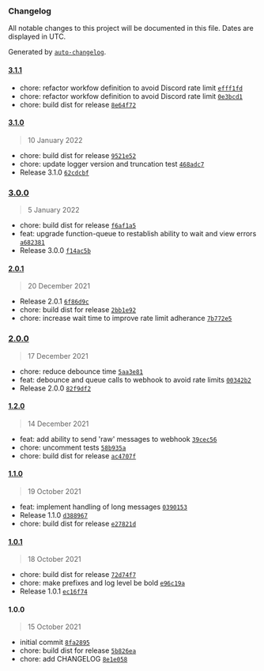 ### Changelog

All notable changes to this project will be documented in this file. Dates are displayed in UTC.

Generated by [`auto-changelog`](https://github.com/CookPete/auto-changelog).

#### [3.1.1](https://github.com/simplyhexagonal/logger-transport-discord/compare/3.1.0...3.1.1)

- chore: refactor workfow definition to avoid Discord rate limit [`efff1fd`](https://github.com/simplyhexagonal/logger-transport-discord/commit/efff1fde78c40e01ee8bc91e93d99f8ce44974f1)
- chore: refactor workfow definition to avoid Discord rate limit [`0e3bcd1`](https://github.com/simplyhexagonal/logger-transport-discord/commit/0e3bcd10c3b89778a55052d00a14169e5749d620)
- chore: build dist for release [`8e64f72`](https://github.com/simplyhexagonal/logger-transport-discord/commit/8e64f72ea782fb7c21d98f47801696b4f4746e66)

#### [3.1.0](https://github.com/simplyhexagonal/logger-transport-discord/compare/3.0.0...3.1.0)

> 10 January 2022

- chore: build dist for release [`9521e52`](https://github.com/simplyhexagonal/logger-transport-discord/commit/9521e52b5aa165b3229f4e4ad096f8ce83b47a70)
- chore: update logger version and truncation test [`468adc7`](https://github.com/simplyhexagonal/logger-transport-discord/commit/468adc7b424dba641b0b128b92aefaa9e7b25305)
- Release 3.1.0 [`62cdcbf`](https://github.com/simplyhexagonal/logger-transport-discord/commit/62cdcbf4eb7d0b0d9a34957942ceed00157fcf2d)

### [3.0.0](https://github.com/simplyhexagonal/logger-transport-discord/compare/2.0.1...3.0.0)

> 5 January 2022

- chore: build dist for release [`f6af1a5`](https://github.com/simplyhexagonal/logger-transport-discord/commit/f6af1a5c100ce2b476874f10455d2257d4c5c581)
- feat: upgrade function-queue to restablish ability to wait and view errors [`a682381`](https://github.com/simplyhexagonal/logger-transport-discord/commit/a6823811a4ce392d2dcc9066a613a84cd17fd830)
- Release 3.0.0 [`f14ac5b`](https://github.com/simplyhexagonal/logger-transport-discord/commit/f14ac5bf7355562ba976d9373b2acf1765ec9e72)

#### [2.0.1](https://github.com/simplyhexagonal/logger-transport-discord/compare/2.0.0...2.0.1)

> 20 December 2021

- Release 2.0.1 [`6f86d9c`](https://github.com/simplyhexagonal/logger-transport-discord/commit/6f86d9c6ebbda1b523bbfdc1935a60665bfae3db)
- chore: build dist for release [`2bb1e92`](https://github.com/simplyhexagonal/logger-transport-discord/commit/2bb1e928756857e56b52535cce6f0180d8ded5fd)
- chore: increase wait time to improve rate limit adherance [`7b772e5`](https://github.com/simplyhexagonal/logger-transport-discord/commit/7b772e5dd524fd5d33e6ea065e0e58bca92b9824)

### [2.0.0](https://github.com/simplyhexagonal/logger-transport-discord/compare/1.2.0...2.0.0)

> 17 December 2021

- chore: reduce debounce time [`5aa3e81`](https://github.com/simplyhexagonal/logger-transport-discord/commit/5aa3e8190a3d35b5f8be350222d02dbcfa3dd978)
- feat: debounce and queue calls to webhook to avoid rate limits [`00342b2`](https://github.com/simplyhexagonal/logger-transport-discord/commit/00342b2899a28d9ccd7632752f28041cc3916bea)
- Release 2.0.0 [`82f9df2`](https://github.com/simplyhexagonal/logger-transport-discord/commit/82f9df2d60299d7affe50446c8c5012b5df15cef)

#### [1.2.0](https://github.com/simplyhexagonal/logger-transport-discord/compare/1.1.0...1.2.0)

> 14 December 2021

- feat: add ability to send 'raw' messages to webhook [`39cec56`](https://github.com/simplyhexagonal/logger-transport-discord/commit/39cec56d7bfc07d0e25ea3af9afc3a562ddedd28)
- chore: uncomment tests [`58b935a`](https://github.com/simplyhexagonal/logger-transport-discord/commit/58b935a1a463d93c8b02ff45293fbcd9a564da84)
- chore: build dist for release [`ac4707f`](https://github.com/simplyhexagonal/logger-transport-discord/commit/ac4707f28ead7e2563b9a151831b8c49ebcab321)

#### [1.1.0](https://github.com/simplyhexagonal/logger-transport-discord/compare/1.0.1...1.1.0)

> 19 October 2021

- feat: implement handling of long messages [`0390153`](https://github.com/simplyhexagonal/logger-transport-discord/commit/0390153fd23c12dfdb58fa74d2406b3591abb386)
- Release 1.1.0 [`d388967`](https://github.com/simplyhexagonal/logger-transport-discord/commit/d388967b21b7a8d090bba4cc5673765d4f61de21)
- chore: build dist for release [`e27821d`](https://github.com/simplyhexagonal/logger-transport-discord/commit/e27821d46d6ba804979f5bab595bc42a22a2be25)

#### [1.0.1](https://github.com/simplyhexagonal/logger-transport-discord/compare/1.0.0...1.0.1)

> 18 October 2021

- chore: build dist for release [`72d74f7`](https://github.com/simplyhexagonal/logger-transport-discord/commit/72d74f7064ce3c2297b03da3242e820e7c228c20)
- chore: make prefixes and log level be bold [`e96c19a`](https://github.com/simplyhexagonal/logger-transport-discord/commit/e96c19a8e26ff1c9117cee4fb0aba83a99085ce6)
- Release 1.0.1 [`ec16f74`](https://github.com/simplyhexagonal/logger-transport-discord/commit/ec16f740dbfe9d90639ccde5236d2a67f330a4fb)

#### 1.0.0

> 15 October 2021

- initial commit [`8fa2895`](https://github.com/simplyhexagonal/logger-transport-discord/commit/8fa2895a4693d448a37c0ccf7b55d8f53e2b26a7)
- chore: build dist for release [`5b826ea`](https://github.com/simplyhexagonal/logger-transport-discord/commit/5b826ea410421eb9087672c712bda6bfdf1ad532)
- chore: add CHANGELOG [`8e1e058`](https://github.com/simplyhexagonal/logger-transport-discord/commit/8e1e05869c8a6ea9338e6666394b4fc3f46df37f)
